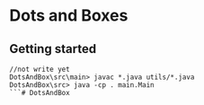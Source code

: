 
# Dots and Boxes

## Getting started

``` 
//not write yet
DotsAndBox\src\main> javac *.java utils/*.java
DotsAndBox\src> java -cp . main.Main
```#   D o t s A n d B o x  
 